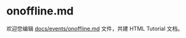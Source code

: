onoffline.md
===

欢迎您编辑 <a target="__blank" href="https://github.com/jaywcjlove/html-tutorial/blob/main/docs/events/onoffline.md">docs/events/onoffline.md</a> 文件，共建 HTML Tutorial 文档。